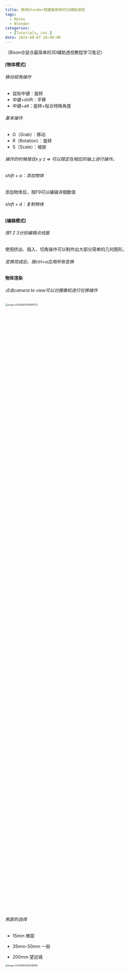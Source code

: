 ```yaml
---
title: 使用blender搭建最简单的3d辅助透视
tags: 
  - Notes
  - Blender
categories: 
  - [Tutorials, Lec.]
date: 2024-08-07 20:00:00
---
```


（Bison仓鼠仓最简单的3D辅助透视教程学习笔记）

<!-- more -->

#### [物体模式]

###### 移动视角操作

- 鼠标中键：旋转
- 中键+shift：平移
- 中键+alt：旋转+贴合特殊角度

###### 基本操作

- G（Grab）：移动
- R（Rotation）：旋转
- S（Scale）：缩放

###### 操作的时候按住x y z => 可以限定在相应的轴上进行操作。

###### shift + a：添加物体

添加物体后，按F9可以编辑详细数值

###### shift + d：复制物体

#### [编辑模式]

###### 按1 2 3分别编辑点线面

使用挤出、插入、切角操作可以制作出大部分简单的几何图形。

###### 变换完成后，按ctrl+a应用所有变换

#### 物体渲染

###### 点击camera to view可以对摄像机进行位移操作

<img src="https://pic-poivre.oss-cn-hangzhou.aliyuncs.com/pics/image-20240807005609723.png" alt="image-20240807005609723" style="zoom:50%;" width=50%/>

###### 焦距的选择

- 15mm 微距

- 35mm-50mm 一般

- 200mm 望远镜

<img src="https://pic-poivre.oss-cn-hangzhou.aliyuncs.com/pics/image-20240807005836595.png" alt="image-20240807005836595" style="zoom:50%;" width=50%/>

###### 渲染选项设置

<img src="https://pic-poivre.oss-cn-hangzhou.aliyuncs.com/pics/image-20240807010144963.png" alt="image-20240807010144963" width=50%/>

（按下f12进行渲染）
